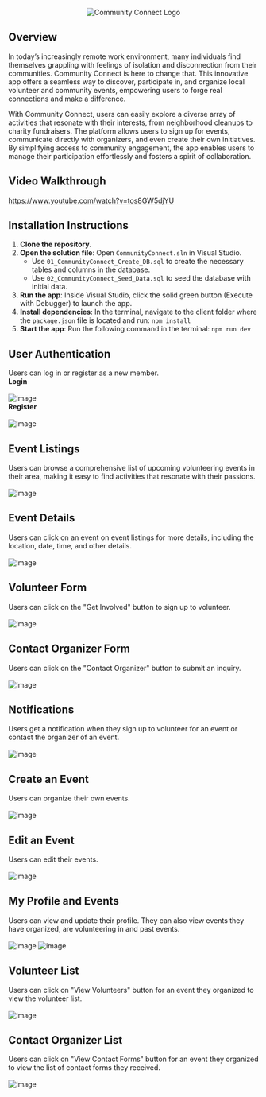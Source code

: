 <p align="center">
    <img src="CommunityConnect/wwwroot/assets/images/cclogo3.png" alt="Community Connect Logo" />
</p>



## Overview
In today’s increasingly remote work environment, many individuals find themselves grappling with feelings of isolation and disconnection from their communities. Community Connect is here to change that. This innovative app offers a seamless way to discover, participate in, and organize local volunteer and community events, empowering users to forge real connections and make a difference.

With Community Connect, users can easily explore a diverse array of activities that resonate with their interests, from neighborhood cleanups to charity fundraisers. The platform allows users to sign up for events, communicate directly with organizers, and even create their own initiatives. By simplifying access to community engagement, the app enables users to manage their participation effortlessly and fosters a spirit of collaboration.


## Video Walkthrough
https://www.youtube.com/watch?v=tos8GW5djYU

## Installation Instructions
1. **Clone the repository**.
2. **Open the solution file**: Open `CommunityConnect.sln` in Visual Studio.
    - Use `01_CommunityConnect_Create_DB.sql` to create the necessary tables and columns in the database.
    - Use `02_CommunityConnect_Seed_Data.sql` to seed the database with initial data.
3. **Run the app**: Inside Visual Studio, click the solid green button (Execute with Debugger) to launch the app.
4. **Install dependencies**: In the terminal, navigate to the client folder where the `package.json` file is located and run:
   `npm install`
5. **Start the app**: Run the following command in the terminal:
   `npm run dev`

## User Authentication
Users can log in or register as a new member.
<br>
**Login**<br>
<br>
![image](CommunityConnect/wwwroot/assets/images/login.png)<br>
**Register**<br>
<br>
![image](CommunityConnect/wwwroot/assets/images/register.png)

## Event Listings
Users can browse a comprehensive list of upcoming volunteering events in their area, making it easy to find activities that resonate with their passions.<br>
<br>
![image](CommunityConnect/wwwroot/assets/images/event-list.png)

## Event Details
Users can click on an event on event listings for more details, including the location, date, time, and other details.<br>
<br>
![image](CommunityConnect/wwwroot/assets/images/event-details.png)

## Volunteer Form
Users can click on the "Get Involved" button to sign up to volunteer.<br>
<br>
![image](CommunityConnect/wwwroot/assets/images/volunteer-form.png)

## Contact Organizer Form
Users can click on the "Contact Organizer" button to submit an inquiry.<br>
<br>
![image](CommunityConnect/wwwroot/assets/images/contact-form.png)

## Notifications 
Users get a notification when they sign up to volunteer for an event or contact the organizer of an event.<br> 
<br>
![image](CommunityConnect/wwwroot/assets/images/notifications.png)

## Create an Event
Users can organize their own events.<br>
<br>
![image](CommunityConnect/wwwroot/assets/images/organize-event.png)

## Edit an Event
Users can edit their events.<br>
<br>
![image](CommunityConnect/wwwroot/assets/images/edit-events.png)

## My Profile and Events
Users can view and update their profile. They can also view events they have organized, are volunteering in and past events.<br> 
<br>
![image](CommunityConnect/wwwroot/assets/images/profile.png)
![image](CommunityConnect/wwwroot/assets/images/my-events.png)

## Volunteer List
Users can click on "View Volunteers" button for an event they organized to view the volunteer list.<br>
<br>
![image](CommunityConnect/wwwroot/assets/images/volunteer-list.png)

## Contact Organizer List
Users can click on "View Contact Forms" button for an event they organized to view the list of contact forms they received.<br>
<br>
![image](CommunityConnect/wwwroot/assets/images/contact-list.png)

